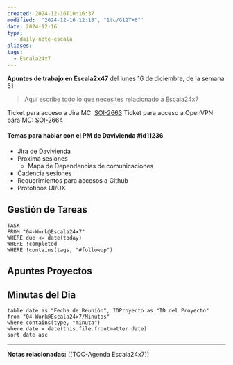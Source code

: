```yaml
---
created: 2024-12-16T10:16:37
modified: '"2024-12-16 12:18", "1tc/G12T+6"'
date: 2024-12-16
type:
  - daily-note-escala
aliases: 
tags:
  - Escala24x7
---
```



**Apuntes de trabajo en Escala2x47** del  lunes 16 de diciembre, de la semana 51 

> Aquí escribe todo lo que necesites relacionado a Escala24x7

Ticket para acceso a Jira MC: [SOI-2663](https://escala24x7.atlassian.net/browse/SOI-2663)
Ticket para acceso a OpenVPN para MC: [SOI-2664](https://escala24x7.atlassian.net/browse/SOI-2664)

#### Temas para hablar con el PM de Davivienda #id11236
- Jira de Davivienda
- Proxima sesiones
	- Mapa de Dependencias de comunicaciones
- Cadencia sesiones
- Requerimientos para accesos a Github
- Prototipos UI/UX


## Gestión de Tareas
```dataview
TASK 
FROM "04-Work@Escala24x7"
WHERE due <= date(today) 
WHERE !completed 
WHERE !contains(tags, "#followup")  
```

## Apuntes Proyectos


## Minutas del Dia
 ```dataview
table date as "Fecha de Reunión", IDProyecto as "ID del Proyecto"
from "04-Work@Escala24x7/Minutas"
where contains(type, "minuta")
where date = date(this.file.frontmatter.date)
sort date asc
```

----
**Notas relacionadas:**
[[TOC-Agenda Escala24x7]]

